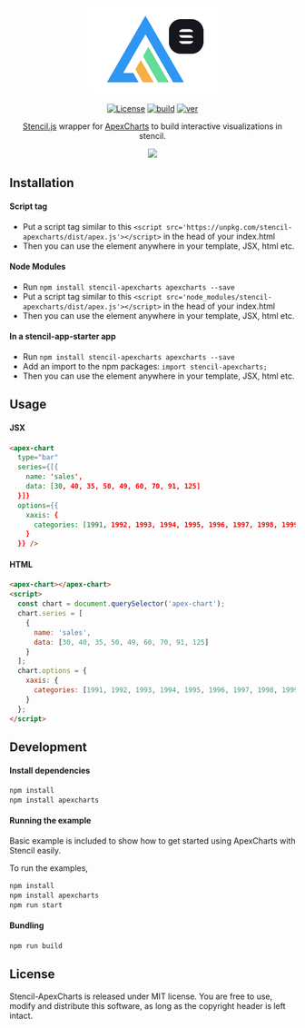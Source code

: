 <p align="center"><img src="https://github.com/apexcharts/stencil-apexcharts/raw/master/assets/stencil-apexcharts.png"></p>

<p align="center">
  <a href="https://github.com/apexcharts/stencil-apexcharts/blob/master/LICENSE"><img src="https://img.shields.io/badge/License-MIT-brightgreen.svg" alt="License"></a>
  <a href="https://travis-ci.com/apexcharts/stencil-apexcharts"><img src="https://api.travis-ci.com/apexcharts/stencil-apexcharts.svg?branch=master" alt="build" /></a>
  <a href="https://www.npmjs.com/package/stencil-apexcharts"><img src="https://img.shields.io/npm/v/stencil-apexcharts.svg" alt="ver"></a>
</p>

<p align="center"><a href="https://stenciljs.com">Stencil.js</a> wrapper for <a href="https://apexcharts.com">ApexCharts</a> to build interactive visualizations in stencil.</p>

<p align="center"><a href="https://apexcharts.com/javascript-chart-demos/"><img src="https://apexcharts.com/media/apexcharts-banner.png"></a></p>


## Installation

#### Script tag

- Put a script tag similar to this `<script src='https://unpkg.com/stencil-apexcharts/dist/apex.js'></script>` in the head of your index.html
- Then you can use the element anywhere in your template, JSX, html etc.

#### Node Modules

- Run `npm install stencil-apexcharts apexcharts --save`
- Put a script tag similar to this `<script src='node_modules/stencil-apexcharts/dist/apex.js'></script>` in the head of your index.html
- Then you can use the element anywhere in your template, JSX, html etc.

#### In a stencil-app-starter app

- Run `npm install stencil-apexcharts apexcharts --save`
- Add an import to the npm packages: `import stencil-apexcharts;`
- Then you can use the element anywhere in your template, JSX, html etc.

## Usage

#### JSX

```html
<apex-chart
  type="bar"
  series={[{
    name: 'sales',
    data: [30, 40, 35, 50, 49, 60, 70, 91, 125]
  }]}
  options={{
    xaxis: {
      categories: [1991, 1992, 1993, 1994, 1995, 1996, 1997, 1998, 1999]
    }
  }} />
```

#### HTML

```html
<apex-chart></apex-chart>
<script>
  const chart = document.querySelector('apex-chart');
  chart.series = [
    {
      name: 'sales',
      data: [30, 40, 35, 50, 49, 60, 70, 91, 125]
    }
  ];
  chart.options = {
    xaxis: {
      categories: [1991, 1992, 1993, 1994, 1995, 1996, 1997, 1998, 1999]
    }
  };
</script>
```

## Development

#### Install dependencies

```bash
npm install
npm install apexcharts
```

#### Running the example

Basic example is included to show how to get started using ApexCharts with Stencil easily.

To run the examples,
```bash
npm install
npm install apexcharts
npm run start
```

#### Bundling

```bash
npm run build
```

## License

Stencil-ApexCharts is released under MIT license. You are free to use, modify and distribute this software, as long as the copyright header is left intact.
